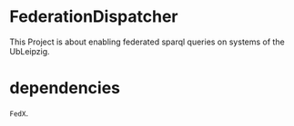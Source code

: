 FederationDispatcher
====================


This Project is about enabling federated sparql queries on systems of the UbLeipzig.

dependencies
============

`FedX`.

